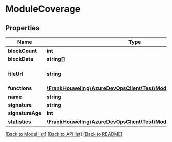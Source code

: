 # ModuleCoverage

## Properties
Name | Type | Description | Notes
------------ | ------------- | ------------- | -------------
**blockCount** | **int** |  | [optional] 
**blockData** | **string[]** |  | [optional] 
**fileUrl** | **string** | Code Coverage File Url | [optional] 
**functions** | [**\FrankHouweling\AzureDevOpsClient\Test\Model\FunctionCoverage[]**](FunctionCoverage.md) |  | [optional] 
**name** | **string** |  | [optional] 
**signature** | **string** |  | [optional] 
**signatureAge** | **int** |  | [optional] 
**statistics** | [**\FrankHouweling\AzureDevOpsClient\Test\Model\CoverageStatistics**](CoverageStatistics.md) |  | [optional] 

[[Back to Model list]](../README.md#documentation-for-models) [[Back to API list]](../README.md#documentation-for-api-endpoints) [[Back to README]](../README.md)



